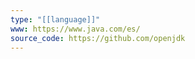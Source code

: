 ```yaml
---
type: "[[language]]"
www: https://www.java.com/es/
source_code: https://github.com/openjdk
---
```


